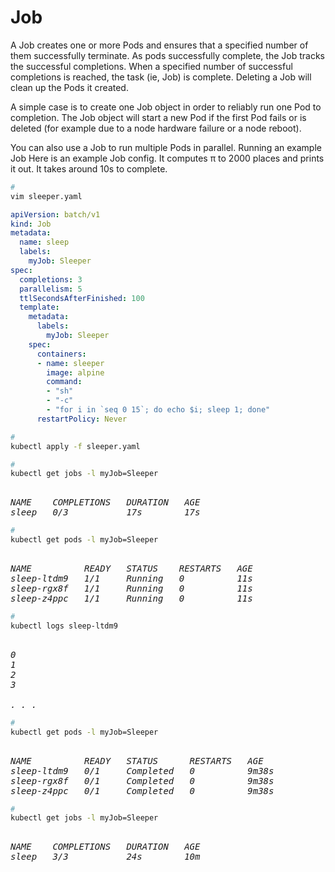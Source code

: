 # Job

A Job creates one or more Pods and ensures that a specified number of them successfully terminate. As pods successfully complete, the Job tracks the successful completions. When a specified number of successful completions is reached, the task (ie, Job) is complete. Deleting a Job will clean up the Pods it created.

A simple case is to create one Job object in order to reliably run one Pod to completion. The Job object will start a new Pod if the first Pod fails or is deleted (for example due to a node hardware failure or a node reboot).

You can also use a Job to run multiple Pods in parallel.
Running an example Job
Here is an example Job config. It computes π to 2000 places and prints it out. It takes around 10s to complete.

<!-- https://kubernetes.io/docs/concepts/workloads/controllers/job/ -->



```bash
# 
vim sleeper.yaml
```



```yaml
apiVersion: batch/v1
kind: Job
metadata:
  name: sleep
  labels:
    myJob: Sleeper
spec:
  completions: 3
  parallelism: 5
  ttlSecondsAfterFinished: 100
  template:
    metadata:
      labels:
        myJob: Sleeper
    spec:
      containers:
      - name: sleeper
        image: alpine
        command:
        - "sh"
        - "-c"
        - "for i in `seq 0 15`; do echo $i; sleep 1; done"
      restartPolicy: Never
```



```bash
# 
kubectl apply -f sleeper.yaml
```



```bash
# 
kubectl get jobs -l myJob=Sleeper
```

<pre><i>
NAME    COMPLETIONS   DURATION   AGE
sleep   0/3           17s        17s
</i></pre>



```bash
# 
kubectl get pods -l myJob=Sleeper
```

<pre><i>
NAME          READY   STATUS    RESTARTS   AGE
sleep-ltdm9   1/1     Running   0          11s
sleep-rgx8f   1/1     Running   0          11s
sleep-z4ppc   1/1     Running   0          11s
</i></pre>



```bash
# 
kubectl logs sleep-ltdm9
```


<pre><i>
0
1
2
3

. . .
</i></pre>



```bash
# 
kubectl get pods -l myJob=Sleeper
```

<pre><i>
NAME          READY   STATUS      RESTARTS   AGE
sleep-ltdm9   0/1     Completed   0          9m38s
sleep-rgx8f   0/1     Completed   0          9m38s
sleep-z4ppc   0/1     Completed   0          9m38s
</i></pre>



```bash
# 
kubectl get jobs -l myJob=Sleeper
```

<pre><i>
NAME    COMPLETIONS   DURATION   AGE
sleep   3/3           24s        10m
</i></pre>